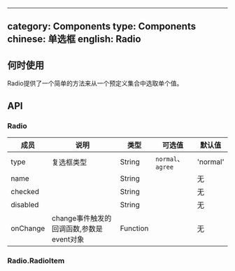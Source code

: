 ---
category: Components
type: Components
chinese: 单选框
english: Radio
--------------




## 何时使用

Radio提供了一个简单的方法来从一个预定义集合中选取单个值。

## API

### Radio

| 成员        | 说明           | 类型       |  可选值        | 默认值       |
|------------|----------------|----------|----------|--------------|
| type    | 复选框类型 | String |  `normal`、 `agree` |   'normal'  |
| name    |         | String |   | 无  |
| checked    |        | String |   | 无  |
| disabled      |         | String | |  无  |
| onChange    | change事件触发的回调函数,参数是event对象 | Function | |   无  |

### Radio.RadioItem
